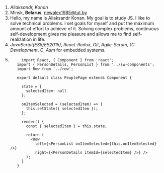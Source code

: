 1. *Aliaksandr, Konan*
2. Minsk, **Belarus**, newalex1985@tut.by
3. Hello, my name is Aliaksandr Konan. My goal is to study JS. I like to solve technical problems. I set goals for myself and put the maximum amount of effort to achieve of it. Solving complex problems, continuous self-development gives me pleasure and allows me to find self-realization in life.
4. *JavaScript(ES5/ES2015)*, *React-Redux*, *Git*, *Agile-Scrum*, *1C Development*. *C*, *Asm* for embedded systems.
5. ```
	    import React, { Component } from 'react';
      import { PersonDetails, PersonList } from '../sw-components';
      import Row from '../row';

      export default class PeoplePage extends Component {

        state = {
          selectedItem: null
        };

        onItemSelected = (selectedItem) => {
          this.setState({ selectedItem });
        };

        render() {
          const { selectedItem } = this.state;

          return (
            <Row
              left={<PersonList onItemSelected={this.onItemSelected} />}
              right={<PersonDetails itemId={selectedItem} />} />
          );
        }
      }
      
   ```